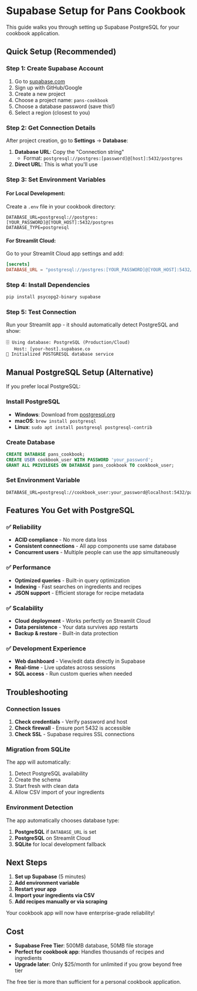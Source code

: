 # Supabase Setup for Pans Cookbook

This guide walks you through setting up Supabase PostgreSQL for your cookbook application.

## Quick Setup (Recommended)

### Step 1: Create Supabase Account
1. Go to [supabase.com](https://supabase.com)
2. Sign up with GitHub/Google
3. Create a new project
4. Choose a project name: `pans-cookbook`
5. Choose a database password (save this!)
6. Select a region (closest to you)

### Step 2: Get Connection Details
After project creation, go to **Settings** → **Database**:

1. **Database URL**: Copy the "Connection string" 
   - Format: `postgresql://postgres:[password]@[host]:5432/postgres`
2. **Direct URL**: This is what you'll use

### Step 3: Set Environment Variables

#### For Local Development:
Create a `.env` file in your cookbook directory:
```env
DATABASE_URL=postgresql://postgres:[YOUR_PASSWORD]@[YOUR_HOST]:5432/postgres
DATABASE_TYPE=postgresql
```

#### For Streamlit Cloud:
Go to your Streamlit Cloud app settings and add:
```toml
[secrets]
DATABASE_URL = "postgresql://postgres:[YOUR_PASSWORD]@[YOUR_HOST]:5432/postgres"
```

### Step 4: Install Dependencies
```bash
pip install psycopg2-binary supabase
```

### Step 5: Test Connection
Run your Streamlit app - it should automatically detect PostgreSQL and show:
```
🗄️ Using database: PostgreSQL (Production/Cloud)
   Host: [your-host].supabase.co
🔧 Initialized POSTGRESQL database service
```

## Manual PostgreSQL Setup (Alternative)

If you prefer local PostgreSQL:

### Install PostgreSQL
- **Windows**: Download from [postgresql.org](https://www.postgresql.org/download/windows/)
- **macOS**: `brew install postgresql`
- **Linux**: `sudo apt install postgresql postgresql-contrib`

### Create Database
```sql
CREATE DATABASE pans_cookbook;
CREATE USER cookbook_user WITH PASSWORD 'your_password';
GRANT ALL PRIVILEGES ON DATABASE pans_cookbook TO cookbook_user;
```

### Set Environment Variable
```env
DATABASE_URL=postgresql://cookbook_user:your_password@localhost:5432/pans_cookbook
```

## Features You Get with PostgreSQL

### ✅ Reliability
- **ACID compliance** - No more data loss
- **Consistent connections** - All app components use same database
- **Concurrent users** - Multiple people can use the app simultaneously

### ✅ Performance
- **Optimized queries** - Built-in query optimization
- **Indexing** - Fast searches on ingredients and recipes
- **JSON support** - Efficient storage for recipe metadata

### ✅ Scalability
- **Cloud deployment** - Works perfectly on Streamlit Cloud
- **Data persistence** - Your data survives app restarts
- **Backup & restore** - Built-in data protection

### ✅ Development Experience
- **Web dashboard** - View/edit data directly in Supabase
- **Real-time** - Live updates across sessions
- **SQL access** - Run custom queries when needed

## Troubleshooting

### Connection Issues
1. **Check credentials** - Verify password and host
2. **Check firewall** - Ensure port 5432 is accessible
3. **Check SSL** - Supabase requires SSL connections

### Migration from SQLite
The app will automatically:
1. Detect PostgreSQL availability
2. Create the schema
3. Start fresh with clean data
4. Allow CSV import of your ingredients

### Environment Detection
The app automatically chooses database type:
1. **PostgreSQL** if `DATABASE_URL` is set
2. **PostgreSQL** on Streamlit Cloud
3. **SQLite** for local development fallback

## Next Steps

1. **Set up Supabase** (5 minutes)
2. **Add environment variable** 
3. **Restart your app**
4. **Import your ingredients via CSV**
5. **Add recipes manually or via scraping**

Your cookbook app will now have enterprise-grade reliability!

## Cost
- **Supabase Free Tier**: 500MB database, 50MB file storage
- **Perfect for cookbook app**: Handles thousands of recipes and ingredients
- **Upgrade later**: Only $25/month for unlimited if you grow beyond free tier

The free tier is more than sufficient for a personal cookbook application.